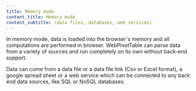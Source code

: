 ```yaml
---
title: Memory mode
content_title: Memory mode
content_subtitle: (data files, databases, web services)
---
```

<p>
In memory mode, data is loaded into the browser's memory and all computations are performed in browser.
WebPivotTable can parse data from a variety of sources and run completely on its own without back-end support.
</p>
<p>
Data can come from a data file or a data file link (Csv or Excel format),
a google spread sheet or a web service which can be connected to any back end data sources, like SQL or NoSQL databases.
</p>
